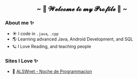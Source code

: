 <h2 align="center">~ 🌟 𝓦𝓮𝓵𝓬𝓸𝓶𝓮 𝓽𝓸 𝓶𝔂 𝓟𝓻𝓸𝓯𝓲𝓵𝓮 🌟 ~</h2>

<h3>About me ✨</h3>

- ☀️ I code in `.java`, `.cpp`
- 🌎 Learning advanced Java, Android Development, and SQL
- 🪐 I Love Reading, and teaching people

<h3>Sites I Love ✨</h3>

- 🥀 <a href="https://nocheprogramacion.com/links">ALSWnet - Noche de Programmacion</a>
